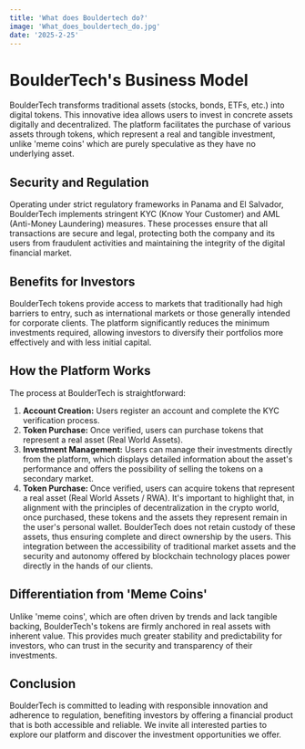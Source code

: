 ```yaml
---
title: 'What does Bouldertech do?'
image: 'What_does_bouldertech_do.jpg'
date: '2025-2-25'
---
```

# BoulderTech's Business Model

BoulderTech transforms traditional assets (stocks, bonds, ETFs, etc.) into digital tokens. This innovative idea allows users to invest in concrete assets digitally and decentralized. The platform facilitates the purchase of various assets through tokens, which represent a real and tangible investment, unlike 'meme coins' which are purely speculative as they have no underlying asset.

## Security and Regulation

Operating under strict regulatory frameworks in Panama and El Salvador, BoulderTech implements stringent KYC (Know Your Customer) and AML (Anti-Money Laundering) measures. These processes ensure that all transactions are secure and legal, protecting both the company and its users from fraudulent activities and maintaining the integrity of the digital financial market.

## Benefits for Investors

BoulderTech tokens provide access to markets that traditionally had high barriers to entry, such as international markets or those generally intended for corporate clients. The platform significantly reduces the minimum investments required, allowing investors to diversify their portfolios more effectively and with less initial capital.

## How the Platform Works

The process at BoulderTech is straightforward:

1. **Account Creation:** Users register an account and complete the KYC verification process.
2. **Token Purchase:** Once verified, users can purchase tokens that represent a real asset (Real World Assets).
3. **Investment Management:** Users can manage their investments directly from the platform, which displays detailed information about the asset's performance and offers the possibility of selling the tokens on a secondary market.
4. **Token Purchase:** Once verified, users can acquire tokens that represent a real asset (Real World Assets / RWA). It's important to highlight that, in alignment with the principles of decentralization in the crypto world, once purchased, these tokens and the assets they represent remain in the user's personal wallet. BoulderTech does not retain custody of these assets, thus ensuring complete and direct ownership by the users. This integration between the accessibility of traditional market assets and the security and autonomy offered by blockchain technology places power directly in the hands of our clients.

## Differentiation from 'Meme Coins'

Unlike 'meme coins', which are often driven by trends and lack tangible backing, BoulderTech's tokens are firmly anchored in real assets with inherent value. This provides much greater stability and predictability for investors, who can trust in the security and transparency of their investments.

## Conclusion

BoulderTech is committed to leading with responsible innovation and adherence to regulation, benefiting investors by offering a financial product that is both accessible and reliable. We invite all interested parties to explore our platform and discover the investment opportunities we offer.
